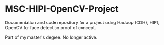 # MSC-HIPI-OpenCV-Project
Documentation and code repository for a project using Hadoop (CDH), HIPI, OpenCV for face detection proof of concept.

Part of my master's degree. No longer active.
